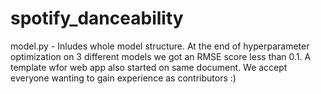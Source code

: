 # spotify_danceability

model.py - Inludes whole model structure. At the end of hyperparameter optimization on 3 different models we got an RMSE score less than 0.1.
A template wfor web app also started on same document. 
We accept everyone wanting to gain experience as contributors :)
